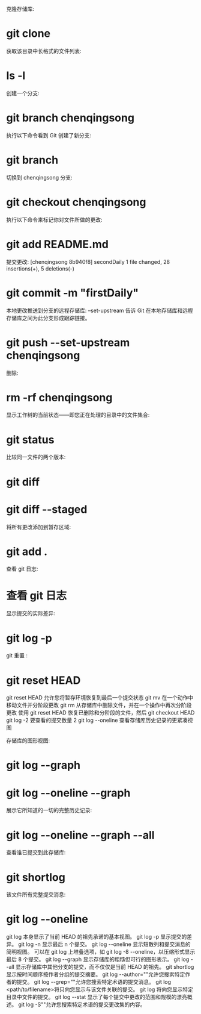 克隆存储库:

# git clone

获取该目录中长格式的文件列表:

# ls -l

创建一个分支:

# git branch chenqingsong

执行以下命令看到 Git 创建了新分支:

# git branch

切换到 chenqingsong 分支:

# git checkout chenqingsong

执行以下命令来标记你对文件所做的更改:

# git add README.md

提交更改:
[chenqingsong 8b940f8] secondDaily
1 file changed, 28 insertions(+), 5 deletions(-)

# git commit -m "firstDaily"

本地更改推送到分支的远程存储库:
–set-upstream 告诉 Git 在本地存储库和远程存储库之间为此分支形成跟踪链接。

# git push --set-upstream chenqingsong

删除:

# rm -rf chenqingsong

显示工作树的当前状态——即您正在处理的目录中的文件集合:

# git status

比较同一文件的两个版本:

# git diff

# git diff --staged

将所有更改添加到暂存区域:

# git add .

查看 git 日志:

# 查看 git 日志

显示提交的实际差异:

# git log -p

git 重置 :

# git reset HEAD

git reset HEAD <filename>允许您将暂存环境恢复到最后一个提交状态
git mv 在一个动作中移动文件并分阶段更改
git rm 从存储库中删除文件，并在一个操作中再次分阶段更改
使用 git reset HEAD <filename> 恢复已删除和分阶段的文件，然后 git checkout HEAD <filename>
git log -2 要查看的提交数量 2
git log --oneline 查看存储库历史记录的更紧凑视图

存储库的图形视图:

# git log --graph

# git log --oneline --graph

展示它所知道的一切的完整历史记录:

# git log --oneline --graph --all

查看谁已提交到此存储库:

# git shortlog

该文件所有完整提交消息:

# git log --oneline <chen>

git log 本身显示了当前 HEAD 的祖先承诺的基本视图。
git log -p 显示提交的差异。
git log -n 显示最后 n 个提交。
git log --oneline 显示短散列和提交消息的简明视图。
可以在 git log 上堆叠选项，如 git log -8 --oneline，以压缩形式显示最后 8 个提交。
git log --graph 显示存储库的粗糙但可行的图形表示。
git log --all 显示存储库中其他分支的提交，而不仅仅是当前 HEAD 的祖先。
git shortlog 显示按时间顺序按作者分组的提交摘要。
git log --author="<authorname>"允许您搜索特定作者的提交。
git log --grep="<term>"允许您搜索特定术语的提交消息。
git log <path/to/filename>将只向您显示与该文件关联的提交。
git log <directory>将向您显示特定目录中文件的提交。
git log --stat 显示了每个提交中更改的范围和规模的漂亮概述。
git log -S"<term>"允许您搜索特定术语的提交更改集的内容。
